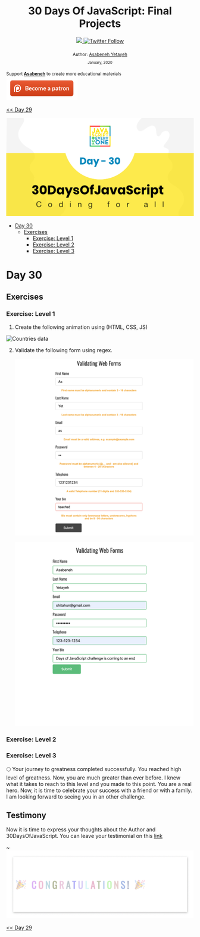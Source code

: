 <div align="center">
  <h1> 30 Days Of JavaScript: Final Projects</h1>
  <a class="header-badge" target="_blank" href="https://www.linkedin.com/in/asabeneh/">
  <img src="https://img.shields.io/badge/style--5eba00.svg?label=LinkedIn&logo=linkedin&style=social">
  </a>
  <a class="header-badge" target="_blank" href="https://twitter.com/Asabeneh">
  <img alt="Twitter Follow" src="https://img.shields.io/twitter/follow/asabeneh?style=social">
  </a>

<sub>Author:
<a href="https://www.linkedin.com/in/asabeneh/" target="_blank">Asabeneh Yetayeh</a><br>
<small> January, 2020</small>
</sub>
</div>
</div>

<div>

<small>Support [**Asabeneh**](https://www.patreon.com/asabeneh?fan_landing=true) to create more educational materials</small>  
[<img src = '../images/become_patreon.png' alt='become-asabeneh-patreon' title='click' />](https://www.patreon.com/asabeneh?fan_landing=true) 
 
</div>

[<< Day 29](../29_Day_Mini_project_animating_characters/29_day_mini_project_animating_characters.md) 

![Thirty Days Of JavaScript](../images/banners/day_1_30.png)

- [Day 30](#day-30)
  - [Exercises](#exercises)
    - [Exercise: Level 1](#exercise-level-1)
    - [Exercise: Level 2](#exercise-level-2)
    - [Exercise: Level 3](#exercise-level-3)

# Day 30

## Exercises

### Exercise: Level 1

1. Create the following animation using (HTML, CSS, JS)

![Countries data](./../images/projects/dom_mini_project_countries_object_day_10.1.gif)

2. Validate the following form using regex.

   ![form validation](./../images/projects/dom_mini_project_form_validation_day_10.2.1.png)
   
   ![form validation](./../images/projects/dom_mini_project_form_validation_day_10.2.png)


### Exercise: Level 2

### Exercise: Level 3

🌕 Your journey to greatness completed successfully. You reached high level of greatness. Now, you are much greater than ever before. I knew what it takes to reach to this level and you made to this point. You are a real hero. Now, it is time to celebrate your success with a friend or with a family. I am looking forward to seeing you in an other challenge.

## Testimony
Now it is time to express your thoughts about the Author and 30DaysOfJavaScript. You can leave your testimonial on this [link](https://testimonify.herokuapp.com/)

~![Congratulations](./../images/projects/congratulations.gif)

[<< Day 29](../29_Day_Mini_project_animating_characters/29_day_mini_project_animating_characters.md)  
